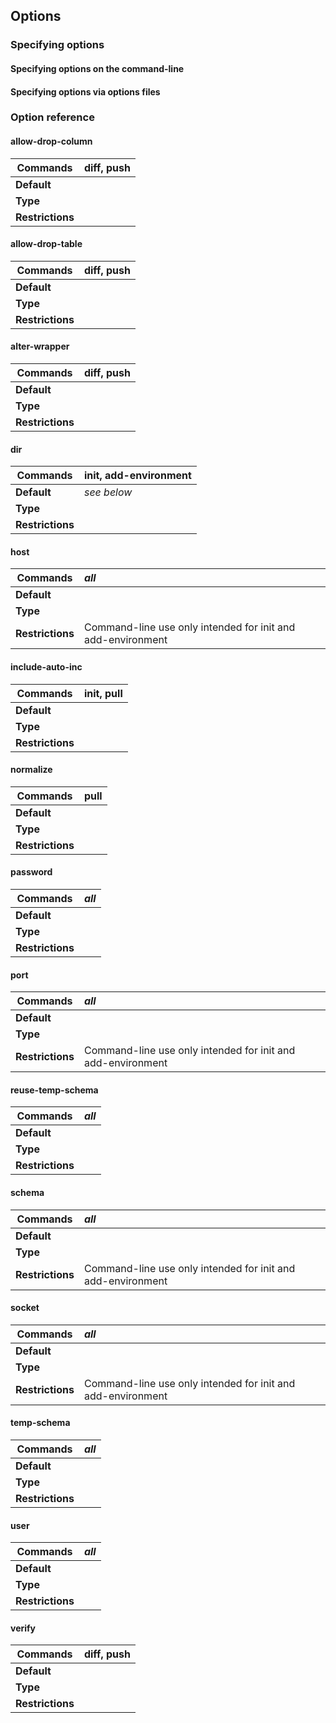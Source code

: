 ## Options

### Specifying options

#### Specifying options on the command-line

#### Specifying options via options files

### Option reference

#### allow-drop-column

Commands | diff, push
--- | :---
**Default** |
**Type** |
**Restrictions** |



#### allow-drop-table

Commands | diff, push
--- | :---
**Default** | 
**Type** | 
**Restrictions** | 



#### alter-wrapper

Commands | diff, push
--- | :---
**Default** | 
**Type** | 
**Restrictions** | 



#### dir

Commands | init, add-environment
--- | :---
**Default** | *see below*
**Type** | 
**Restrictions** | 



#### host

Commands | *all*
--- | :---
**Default** | 
**Type** | 
**Restrictions** | Command-line use only intended for init and add-environment



#### include-auto-inc

Commands | init, pull
--- | :---
**Default** | 
**Type** | 
**Restrictions** | 



#### normalize

Commands | pull 
--- | :---
**Default** | 
**Type** | 
**Restrictions** | 



#### password

Commands | *all*
--- | :---
**Default** | 
**Type** | 
**Restrictions** | 



#### port

Commands | *all*
--- | :---
**Default** | 
**Type** | 
**Restrictions** | Command-line use only intended for init and add-environment



#### reuse-temp-schema

Commands | *all*
--- | :---
**Default** | 
**Type** | 
**Restrictions** | 



#### schema

Commands | *all*
--- | :---
**Default** | 
**Type** | 
**Restrictions** | Command-line use only intended for init and add-environment



#### socket

Commands | *all*
--- | :---
**Default** | 
**Type** | 
**Restrictions** | Command-line use only intended for init and add-environment



#### temp-schema

Commands | *all*
--- | :---
**Default** | 
**Type** | 
**Restrictions** | 



#### user

Commands | *all*
--- | :---
**Default** | 
**Type** | 
**Restrictions** | 



#### verify

Commands | diff, push
--- | :---
**Default** | 
**Type** | 
**Restrictions** | 

